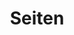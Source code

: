 ---
title: Seiten
title_seo: ''
description: Seitenübersicht
image: ''
draft: false
noindex: true
translationKey: pages
---